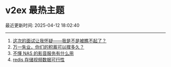 # v2ex 最热主题

最近更新时间: 2025-04-12 18:02:40

--- 
1. [这次的面试让我怀疑——我是不是被瞧不起了？](https://www.v2ex.com/t/1124897) 
2. [万一失业，你们的积蓄可以撑多久？](https://www.v2ex.com/t/1124907) 
3. [不懂 NAS 的影音服务有什么用](https://www.v2ex.com/t/1124919) 
4. [redis 存储视频数据可行性](https://www.v2ex.com/t/1124922) 
